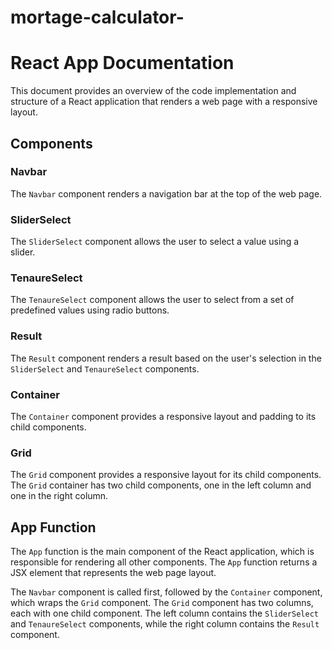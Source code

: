 # mortage-calculator-
# React App Documentation

This document provides an overview of the code implementation and structure of a React application that renders a web page with a responsive layout.

## Components

### Navbar

The `Navbar` component renders a navigation bar at the top of the web page.

### SliderSelect

The `SliderSelect` component allows the user to select a value using a slider.

### TenaureSelect

The `TenaureSelect` component allows the user to select from a set of predefined values using radio buttons.

### Result

The `Result` component renders a result based on the user's selection in the `SliderSelect` and `TenaureSelect` components.

### Container

The `Container` component provides a responsive layout and padding to its child components.

### Grid

The `Grid` component provides a responsive layout for its child components. The `Grid` container has two child components, one in the left column and one in the right column.

## App Function

The `App` function is the main component of the React application, which is responsible for rendering all other components. The `App` function returns a JSX element that represents the web page layout.

The `Navbar` component is called first, followed by the `Container` component, which wraps the `Grid` component. The `Grid` component has two columns, each with one child component. The left column contains the `SliderSelect` and `TenaureSelect` components, while the right column contains the `Result` component.
